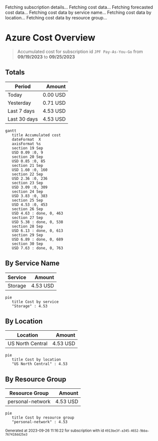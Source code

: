 Fetching subscription details...
Fetching cost data...
Fetching forecasted cost data...
Fetching cost data by service name...
Fetching cost data by location...
Fetching cost data by resource group...
# Azure Cost Overview

> Accumulated cost for subscription id `JPF Pay-As-You-Go` from **09/19/2023** to **09/25/2023**

## Totals

|Period|Amount|
|---|---:|
|Today|0.00 USD|
|Yesterday|0.71 USD|
|Last 7 days|4.53 USD|
|Last 30 days|4.53 USD|

```mermaid
gantt
   title Accumulated cost
   dateFormat  X
   axisFormat %s
   section 19 Sep
   USD 0.09 :0, 9
   section 20 Sep
   USD 0.85 :0, 85
   section 21 Sep
   USD 1.60 :0, 160
   section 22 Sep
   USD 2.36 :0, 236
   section 23 Sep
   USD 3.09 :0, 309
   section 24 Sep
   USD 3.83 :0, 383
   section 25 Sep
   USD 4.53 :0, 453
   section 26 Sep
   USD 4.63 : done, 0, 463
   section 27 Sep
   USD 5.38 : done, 0, 538
   section 28 Sep
   USD 6.13 : done, 0, 613
   section 29 Sep
   USD 6.89 : done, 0, 689
   section 30 Sep
   USD 7.63 : done, 0, 763
```

## By Service Name

|Service|Amount|
|---|---:|
|Storage|4.53 USD|

```mermaid
pie
   title Cost by service
   "Storage" : 4.53
```

## By Location

|Location|Amount|
|---|---:|
|US North Central|4.53 USD|

```mermaid
pie
   title Cost by location
   "US North Central" : 4.53
```

## By Resource Group

|Resource Group|Amount|
|---|---:|
|personal-network|4.53 USD|

```mermaid
pie
   title Cost by resource group
   "personal-network" : 4.53
```

<sup>Generated at 2023-09-26 11:16:22 for subscription with id `4913be3f-a345-4652-9bba-767418dd25e3`</sup>
